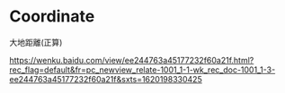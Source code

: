 # Coordinate
大地距離(正算)


https://wenku.baidu.com/view/ee244763a45177232f60a21f.html?rec_flag=default&fr=pc_newview_relate-1001_1-1-wk_rec_doc-1001_1-3-ee244763a45177232f60a21f&sxts=1620198330425
